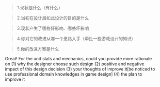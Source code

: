>1.现状是什么（有什么）
>

>2.当初在设计层如此设计的目的是什么

>3.现状产生了哪些好影响、哪些坏影响

>4.你对它的改进从哪一个思路入手（牵扯一些游戏设计的知识）

>5.你的改进方案是什么

Great! For the unit stats and mechanics, could you provide more rationale on (1) why the designer choose such design (2) positive and negative impact of this design decision (3) your thoughts of improve it[be noticed to use professional domain knowledges in game design] (4) the plan to improve it